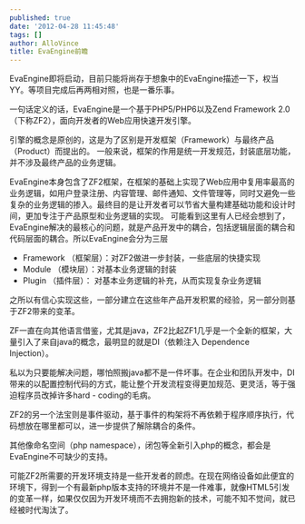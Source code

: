 ```yaml
---
published: true
date: '2012-04-28 11:45:48'
tags: []
author: AlloVince
title: EvaEngine前瞻
---
```


EvaEngine即将启动，目前只能将尚存于想象中的EvaEngine描述一下，权当YY。等项目完成后再两相对照，也是一番乐事。

一句话定义的话，EvaEngine是一个基于PHP5/PHP6以及Zend Framework 2.0（下称ZF2），面向开发者的Web应用快速开发引擎。

引擎的概念是原创的，这是为了区别是开发框架（Framework）与最终产品（Product）而提出的。
一般来说，框架的作用是统一开发规范，封装底层功能，并不涉及最终产品的业务逻辑。

EvaEngine本身包含了ZF2框架，在框架的基础上实现了Web应用中复用率最高的业务逻辑，如用户登录注册、内容管理、邮件通知、文件管理等，同时又避免一些复杂的业务逻辑的掺入。最终目的是让开发者可以节省大量构建基础功能和设计时间，更加专注于产品原型和业务逻辑的实现。
可能看到这里有人已经会想到了，EvaEngine解决的最核心的问题，就是产品开发中的耦合，包括逻辑层面的耦合和代码层面的耦合。所以EvaEngine会分为三层

 - Framework （框架层）：对ZF2做进一步封装，一些底层的快捷实现
 - Module （模块层）：对基本业务逻辑的封装
 - Plugin （插件层）： 对基本业务逻辑的补充，从而实现复杂业务逻辑

之所以有信心实现这些，一部分建立在这些年产品开发积累的经验，另一部分则基于ZF2带来的变革。

ZF一直在向其他语言借鉴，尤其是java，ZF2比起ZF1几乎是一个全新的框架，大量引入了来自java的概念，最明显的就是DI（依赖注入 Dependence Injection）。

私以为只要能解决问题，哪怕照搬java都不是一件坏事。在企业和团队开发中，DI带来的以配置控制代码的方式，能让整个开发流程变得更加规范、更灵活，等于强迫程序员改掉许多hard - coding的毛病。

ZF2的另一个法宝则是事件驱动，基于事件的构架将不再依赖于程序顺序执行，代码想放在哪里都可以，进一步提供了解除耦合的条件。

其他像命名空间（php namespace），闭包等全新引入php的概念，都会是EvaEngine不可缺少的支持。

可能ZF2所需要的开发环境支持是一些开发者的顾虑。在现在网络设备如此便宜的环境下，得到一个有最新php版本支持的环境并不是一件难事，就像HTML5引发的变革一样，如果仅仅因为开发环境而不去拥抱新的技术，可能不知不觉间，就已经被时代淘汰了。
